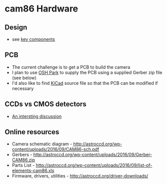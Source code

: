 # cam86 Hardware

## Design
* see [key components](key_components.md)

## PCB 

* The current challenge is to get a PCB to build the camera
* I plan to use [OSH Park](https://oshpark.com) to supply the PCB using a supplied Gerber zip file (see below)
* I'd also like to find [KiCad](https://kicad-pcb.org/) source file so that the PCB can be modified if necessary

## CCDs vs CMOS detectors

* [An intersting discussion](https://www.dpreview.com/forums/post/51666246)

## Online resources

* Camera schematic diagram -  http://astroccd.org/wp-content/uploads/2016/09/CAM86-sch.pdf
* Gerbers -  http://astroccd.org/wp-content/uploads/2016/09/Gerber-CAM86.zip
* Parts List -  http://astroccd.org/wp-content/uploads/2016/09/list-of-elements-cam86.xls
* Firmware, drivers, utilities -  http://astroccd.org/driver-downloads/
